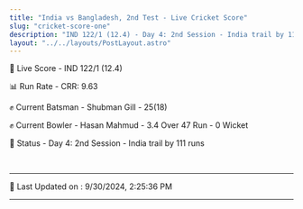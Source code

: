 ```yaml
---
title: "India vs Bangladesh, 2nd Test - Live Cricket Score"
slug: "cricket-score-one"
description: "IND 122/1 (12.4) - Day 4: 2nd Session - India trail by 111 runs."
layout: "../../layouts/PostLayout.astro"
---
```


🔴 Live Score - IND 122/1 (12.4)  

📊 Run Rate - CRR: 9.63  

✊ Current Batsman - Shubman Gill - 25(18)  

✊ Current Bowler - Hasan Mahmud - 3.4 Over 47 Run - 0 Wicket  

📑 Status - Day 4: 2nd Session - India trail by 111 runs

<br />

***

📝 Last Updated on : 9/30/2024, 2:25:36 PM

***

